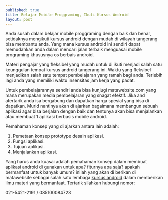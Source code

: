 ```yaml
---
published: true
title: Belajar Mobile Proggraming, Ikuti Kursus Android
layout: post
---
```

Anda susah dalam belajar mobile proggraming dengan baik dan benar, setidaknya mengikuti kursus android dengan mudah di wilayah tangerang bisa membantu anda. Yang mana kursus android ini sendiri dapat memudahkan anda dalam mencari jalan terbaik menguasai mobile programing khususnya os berbais android.

Materi pengajar yang fleksibel yang mudah untuk di ikuti menjadi salah satu keunggulan tempat kursus android tangerang ini. Waktu yang fleksibel menjadikan salah satu tempat pembelajaran yang ramah bagi anda. Terlebih lagi anda yang memiliki waktu insensitas jam kerja yang padat.

Untuk pembelajarannya sendiri anda bisa kunjugi matawebsite.com yang mana merupakan media pembelajaran yang snagat efektif. Jika and atertarik anda isa bergabung dan dapatkan harga spesial yang bisa di dapatkan. Murid nantinya akan di ajarkan bagaimana membangun sebuah aplikasi agar bisa berjalan dengan baik dan tentunya akan bisa menjalankan atau membuat 1 aplikasi berbasis mobile android.

Pemahaman konsep yang di ajarkan antara lain adalah:</br>
1. Pemetaan konsep prototype desain aplikasi.</br>
2. Fungsi aplikasi.</br>
3. Tujuan aplikasi.</br>
4. Menjalankan aplikasi.</br>

Yang harus anda kuasai adalah pemahaman konsep dalam membuat aplikasi android di gunakan untuk apa? fiturnya apa saja? apakah bermanfaat untuk banyak umum? inilah yang akan di berikan di matawebsite sebagai salah satu lembaga <a href="http://www.matawebsite.com/kursus-android-ios-mobile-app">kursus android</a> dalam memberikan ilmu materi yang bermanfaat. Tertarik silahkan hubungi nomor:

021-5421-2191 / 085100084723